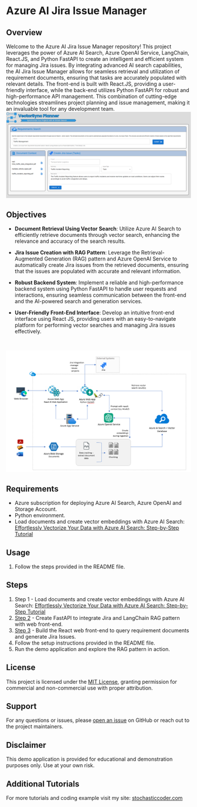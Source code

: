 # Azure AI Jira Issue Manager

## Overview
Welcome to the Azure AI Jira Issue Manager repository! This project leverages the power of Azure AI Search, Azure OpenAI Service, LangChain, React.JS, and Python FastAPI to create an intelligent and efficient system for managing Jira issues. By integrating advanced AI search capabilities, the AI Jira Issue Manager allows for seamless retrieval and utilization of requirement documents, ensuring that tasks are accurately populated with relevant details. The front-end is built with React.JS, providing a user-friendly interface, while the back-end utilizes Python FastAPI for robust and high-performance API management. This combination of cutting-edge technologies streamlines project planning and issue management, making it an invaluable tool for any development team.
<br/>
![AI Jira Issue Manager](images/screenshot1.PNG)
<br/>
## Objectives

- **Document Retrieval Using Vector Search**: Utilize Azure AI Search to efficiently retrieve documents through vector search, enhancing the relevance and accuracy of the search results.
  
- **Jira Issue Creation with RAG Pattern**: Leverage the Retrieval-Augmented Generation (RAG) pattern and Azure OpenAI Service to automatically create Jira issues from the retrieved documents, ensuring that the issues are populated with accurate and relevant information.

- **Robust Backend System**: Implement a reliable and high-performance backend system using Python FastAPI to handle user requests and interactions, ensuring seamless communication between the front-end and the AI-powered search and generation services.

- **User-Friendly Front-End Interface**: Develop an intuitive front-end interface using React JS, providing users with an easy-to-navigate platform for performing vector searches and managing Jira issues effectively.
<br/>

![diagram](images/diagram1.PNG)
<br/>



## Requirements
- Azure subscription for deploying Azure AI Search, Azure OpenAI and Storage Account.
- Python environment.
- Load documents and create vector embeddings with Azure AI Search: [Effortlessly Vectorize Your Data with Azure AI Search: Step-by-Step Tutorial](https://stochasticcoder.com/2024/07/26/effortlessly-vectorize-your-data-with-azure-ai-search-step-by-step-tutorial/)


## Usage
1. Follow the steps provided in the README file.


## Steps
1. Step 1 - Load documents and create vector embeddings with Azure AI Search: [Effortlessly Vectorize Your Data with Azure AI Search: Step-by-Step Tutorial](https://stochasticcoder.com/2024/07/26/effortlessly-vectorize-your-data-with-azure-ai-search-step-by-step-tutorial/)
2. [Step 2](api) - Create FastAPI to integrate Jira and LangChain RAG pattern with web front-end.
3. [Step 3](web) - Build the React web front-end to query requirement documents and generate Jira Issues. 
4. Follow the setup instructions provided in the README file.
5. Run the demo application and explore the RAG pattern in action.


## License
This project is licensed under the [MIT License](MIT.md), granting permission for commercial and non-commercial use with proper attribution.


## Support
For any questions or issues, please [open an issue](https://github.com/jonathanscholtes/LangChain-RAG-Pattern-with-AI-Search-Vector-Store-and-Jira/issues) on GitHub or reach out to the project maintainers.

## Disclaimer
This demo application is provided for educational and demonstration purposes only. Use at your own risk.



## Additional Tutorials
For more tutorials and coding example visit my site: [stochasticcoder.com](https://stochasticcoder.com/)